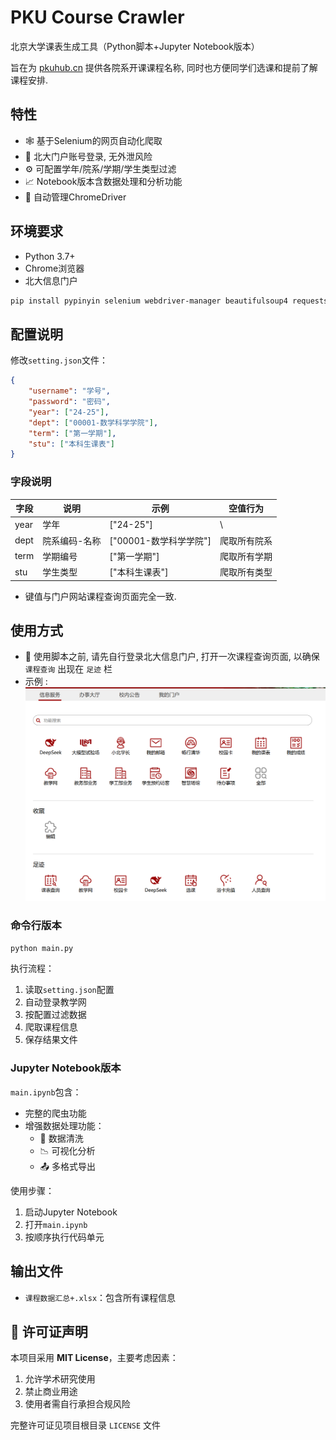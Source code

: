 # PKU Course Crawler

北京大学课表生成工具（Python脚本+Jupyter Notebook版本）

旨在为 [pkuhub.cn](https://pkuhub.cn/) 提供各院系开课课程名称, 同时也方便同学们选课和提前了解课程安排. 

## 特性

- 🕸️ 基于Selenium的网页自动化爬取
- 🔐 北大门户账号登录, 无外泄风险
- ⚙️ 可配置学年/院系/学期/学生类型过滤
- 📈 Notebook版本含数据处理和分析功能
- 🤖 自动管理ChromeDriver

## 环境要求

- Python 3.7+
- Chrome浏览器
- 北大信息门户

```bash
pip install pypinyin selenium webdriver-manager beautifulsoup4 requests pandas openpyxl
```

## 配置说明

修改`setting.json`文件：

```json
{
    "username": "学号",
    "password": "密码",
    "year": ["24-25"],
    "dept": ["00001-数学科学学院"],
    "term": ["第一学期"],
    "stu": ["本科生课表"]
}
```

### 字段说明

| 字段   | 说明         | 示例               | 空值行为         |
|--------|--------------|--------------------|------------------|
| year   | 学年         | ["24-25"]          |   \   |
| dept   | 院系编码-名称| ["00001-数学科学学院"] | 爬取所有院系 |
| term   | 学期编号     | ["第一学期"]  | 爬取所有学期     |
| stu    | 学生类型     | ["本科生课表"]     | 爬取所有类型     |

- 键值与门户网站课程查询页面完全一致. 

## 使用方式

- :star2: 使用脚本之前, 请先自行登录北大信息门户, 打开一次课程查询页面, 以确保 `课程查询` 出现在 `足迹` 栏
- 示例 : 
![alt text](image-1.png)

### 命令行版本

```bash
python main.py
```

执行流程：
1. 读取`setting.json`配置
2. 自动登录教学网
3. 按配置过滤数据
4. 爬取课程信息
5. 保存结果文件

### Jupyter Notebook版本

`main.ipynb`包含：
- 完整的爬虫功能
- 增强数据处理功能：
  - 🧹 数据清洗
  - 📉 可视化分析
  - 📤 多格式导出

使用步骤：
1. 启动Jupyter Notebook
2. 打开`main.ipynb`
3. 按顺序执行代码单元

## 输出文件

- `课程数据汇总+.xlsx`：包含所有课程信息

## 📜 许可证声明

本项目采用 **MIT License**，主要考虑因素：
1. 允许学术研究使用
2. 禁止商业用途
3. 使用者需自行承担合规风险

完整许可证见项目根目录 `LICENSE` 文件
